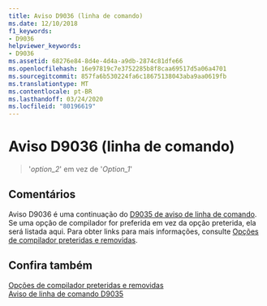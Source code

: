 ```yaml
---
title: Aviso D9036 (linha de comando)
ms.date: 12/10/2018
f1_keywords:
- D9036
helpviewer_keywords:
- D9036
ms.assetid: 68276e84-8d4e-4d4a-a9db-2874c81dfe66
ms.openlocfilehash: 16e97819c7e3752285b8f8caa69517d5a06a4701
ms.sourcegitcommit: 857fa6b530224fa6c18675138043aba9aa0619fb
ms.translationtype: MT
ms.contentlocale: pt-BR
ms.lasthandoff: 03/24/2020
ms.locfileid: "80196619"
---
```

# <a name="command-line-warning-d9036"></a>Aviso D9036 (linha de comando)

> '*option\_2*' em vez de '*Option\_1*'

## <a name="remarks"></a>Comentários

Aviso D9036 é uma continuação do [D9035 de aviso de linha de comando](../../error-messages/tool-errors/command-line-warning-d9035.md). Se uma opção de compilador for preferida em vez da opção preterida, ela será listada aqui. Para obter links para mais informações, consulte [Opções de compilador preteridas e removidas](../../build/reference/compiler-options-listed-by-category.md#deprecated-and-removed-compiler-options).

## <a name="see-also"></a>Confira também

[Opções de compilador preteridas e removidas](../../build/reference/compiler-options-listed-by-category.md#deprecated-and-removed-compiler-options)<br/>
[Aviso de linha de comando D9035](command-line-warning-d9035.md)
